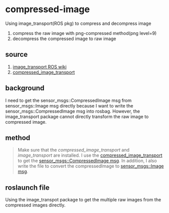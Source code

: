# compressed-image
Using image_transport(ROS pkg) to compress and decompress image
1. compress the raw image with png-compressed method(png level=9)
2. decompress the compressed image to raw image

## source
1. [image_transport ROS wiki](http://wiki.ros.org/image_transport)
2. [compressed_image_transport](http://wiki.ros.org/compressed_image_transport)

## background
I need to get the sensor_msgs::CompressedImage msg from sensor_msgs::Image msg directly because I want to write the sensor_msgs::CompressedImage msg into rosbag.
However, the image_transport package cannot directly transform the raw image to compressed image.

## method
> Make sure that the *compressed_image_transport* and *image_transport* are installed.
I use the [compressed_image_transport](http://wiki.ros.org/compressed_image_transport) to get the [sensor_msgs::CompressedImage msg](src/publish_compressed_img.cpp).
In addition, I also write the file to convert the compressedImage to [sensor_msgs::Image msg](src/subscribe_compressed_img.cpp).

## roslaunch file
Using the image_transpot package to get the multiple raw images from the compressed images directly.
